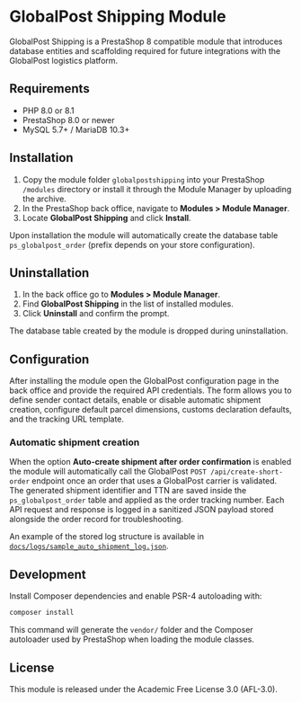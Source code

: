 # GlobalPost Shipping Module

GlobalPost Shipping is a PrestaShop 8 compatible module that introduces database entities and scaffolding required for future integrations with the GlobalPost logistics platform.

## Requirements

- PHP 8.0 or 8.1
- PrestaShop 8.0 or newer
- MySQL 5.7+ / MariaDB 10.3+

## Installation

1. Copy the module folder `globalpostshipping` into your PrestaShop `/modules` directory or install it through the Module Manager by uploading the archive.
2. In the PrestaShop back office, navigate to **Modules > Module Manager**.
3. Locate **GlobalPost Shipping** and click **Install**.

Upon installation the module will automatically create the database table `ps_globalpost_order` (prefix depends on your store configuration).

## Uninstallation

1. In the back office go to **Modules > Module Manager**.
2. Find **GlobalPost Shipping** in the list of installed modules.
3. Click **Uninstall** and confirm the prompt.

The database table created by the module is dropped during uninstallation.

## Configuration

After installing the module open the GlobalPost configuration page in the back office and provide the required API credentials. The form allows you to define sender contact details, enable or disable automatic shipment creation, configure default parcel dimensions, customs declaration defaults, and the tracking URL template.

### Automatic shipment creation

When the option **Auto-create shipment after order confirmation** is enabled the module will automatically call the GlobalPost `POST /api/create-short-order` endpoint once an order that uses a GlobalPost carrier is validated. The generated shipment identifier and TTN are saved inside the `ps_globalpost_order` table and applied as the order tracking number. Each API request and response is logged in a sanitized JSON payload stored alongside the order record for troubleshooting.

An example of the stored log structure is available in [`docs/logs/sample_auto_shipment_log.json`](../../docs/logs/sample_auto_shipment_log.json).

## Development

Install Composer dependencies and enable PSR-4 autoloading with:

```bash
composer install
```

This command will generate the `vendor/` folder and the Composer autoloader used by PrestaShop when loading the module classes.

## License

This module is released under the Academic Free License 3.0 (AFL-3.0).
